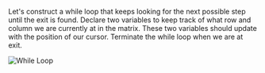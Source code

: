 <!--title={Starting with a While Loop}-->

<!--badges={Python:5,Algorithms:8}-->

<!--concepts={While Loops}-->

Let's construct a while loop that keeps looking for the next possible step until the exit is found. Declare two variables to keep track of what row and column we are currently at in the matrix. These two variables should update with the position of our cursor. Terminate the while loop when we are at exit.

![While Loop](http://codingatschool.weebly.com/uploads/2/6/8/8/26889801/1298641.jpg?300)